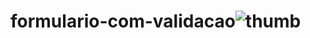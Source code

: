 # formulario-com-validacao![thumb](https://user-images.githubusercontent.com/119711762/213892860-5d20883f-eeca-498f-a7de-2523c131c00c.jpg)
